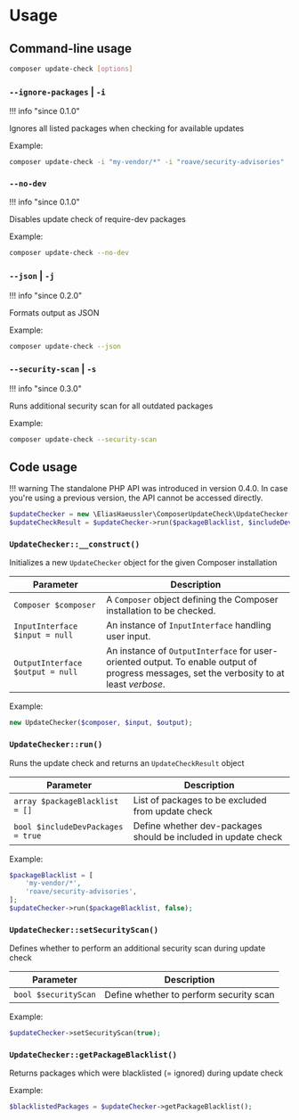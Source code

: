 # Usage

## Command-line usage

```bash
composer update-check [options]
```

### `--ignore-packages` | `-i`

!!! info "since 0.1.0"

Ignores all listed packages when checking for available updates

Example:

```bash
composer update-check -i "my-vendor/*" -i "roave/security-advisories"
```

### `--no-dev`

!!! info "since 0.1.0"

Disables update check of require-dev packages

Example:

```bash
composer update-check --no-dev
```

### `--json` | `-j`

!!! info "since 0.2.0"

Formats output as JSON

Example:

```bash
composer update-check --json
```

### `--security-scan` | `-s`

!!! info "since 0.3.0"

Runs additional security scan for all outdated packages

Example:

```bash
composer update-check --security-scan
```

## Code usage

!!! warning
    The standalone PHP API was introduced in version 0.4.0.
    In case you're using a previous version, the API cannot be accessed directly.

```php
$updateChecker = new \EliasHaeussler\ComposerUpdateCheck\UpdateChecker($composer, $input, $output);
$updateCheckResult = $updateChecker->run($packageBlacklist, $includeDevPackages);
```

### `UpdateChecker::__construct()`

Initializes a new `UpdateChecker` object for the given Composer installation

| Parameter | Description |
| --------- | ----------- |
| `Composer $composer` | A `Composer` object defining the Composer installation to be checked. |
| `InputInterface $input = null` | An instance of `InputInterface` handling user input. |
| `OutputInterface $output = null` | An instance of `OutputInterface` for user-oriented output. To enable output of progress messages, set the verbosity to at least _verbose_. |

Example:

```php
new UpdateChecker($composer, $input, $output);
```

### `UpdateChecker::run()`

Runs the update check and returns an `UpdateCheckResult` object

| Parameter | Description |
| --------- | ----------- |
| `array $packageBlacklist = []` | List of packages to be excluded from update check |
| `bool $includeDevPackages = true` | Define whether dev-packages should be included in update check | 

Example:

```php
$packageBlacklist = [
    'my-vendor/*',
    'roave/security-advisories',
];
$updateChecker->run($packageBlacklist, false);
```

### `UpdateChecker::setSecurityScan()`

Defines whether to perform an additional security scan during update check

| Parameter | Description |
| --------- | ----------- |
| `bool $securityScan` | Define whether to perform security scan |

Example:

```php
$updateChecker->setSecurityScan(true);
```

### `UpdateChecker::getPackageBlacklist()`

Returns packages which were blacklisted (= ignored) during update check

Example:

```php
$blacklistedPackages = $updateChecker->getPackageBlacklist();
```
